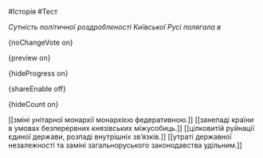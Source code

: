 #Історія #Тест

*Сутність політичної роздробленості Київської Русі полягала в*

{noChangeVote on}

{preview on}

{hideProgress on}

{shareEnable off}

{hideCount on}

[[зміні унітарної монархії монархією федеративною.]]
[[занепаді країни в умовах безперервних князівських міжусобиць.]]
[[цілковитій руйнації єдиної держави, розпаді внутрішніх зв’язків.]]
[[утраті державної незалежності та заміні загальноруського законодавства удільним.]]
